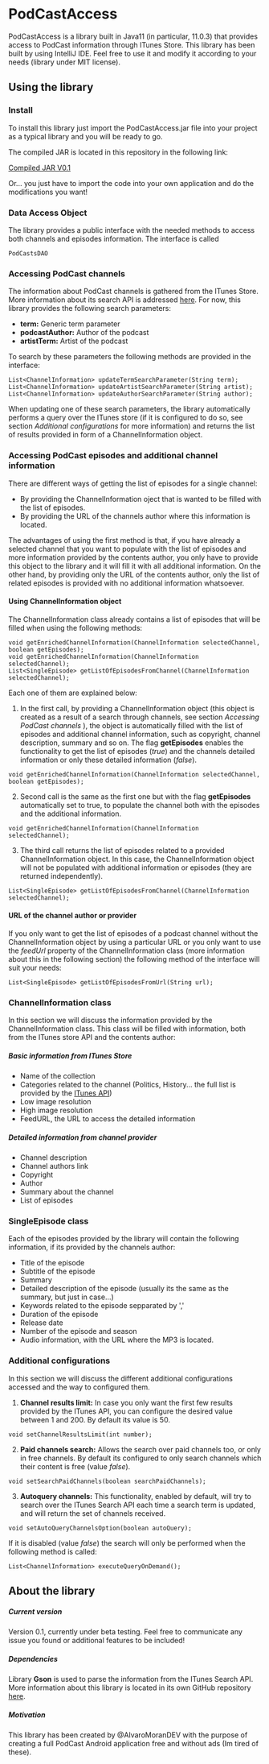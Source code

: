 # PodCastAccess
PodCastAccess is a library built in Java11 (in particular, 11.0.3)  that provides access to PodCast information through ITunes Store. This library has been built by using IntelliJ IDE. Feel free to use it and modify it according to your needs (library under MIT license).

## Using the library

### Install
To install this library just import the PodCastAccess.jar file into your project as a typical library and you will be ready to go.

The compiled JAR is located in this repository in the following link:

[Compiled JAR V0.1](https://github.com/AlvaroMoranDEV/PodCastAccess/tree/master/out/artifacts/PodCastAccess_jar)

Or... you just have to import the code into your own application and do the modifications you want!

### Data Access Object
The library provides a public interface with the needed methods to access both channels and episodes information. The interface is called
```
PodCastsDAO
```

### Accessing PodCast channels
The information about PodCast channels is gathered from the ITunes Store. More information about its search API is addressed [here](https://affiliate.itunes.apple.com/resources/documentation/itunes-store-web-service-search-api/). For now, this library provides the following search parameters:

- **term:** Generic term parameter
- **podcastAuthor:** Author of the podcast
- **artistTerm:** Artist of the podcast

To search by these parameters the following methods are provided in the interface:
```
List<ChannelInformation> updateTermSearchParameter(String term);
List<ChannelInformation> updateArtistSearchParameter(String artist);
List<ChannelInformation> updateAuthorSearchParameter(String author);
```
When updating one of these search parameters, the library automatically performs a query over the ITunes store (if it is configured to do so, see section *Additional configurations* for more information) and returns the list of results provided in form of a ChannelInformation object.

### Accessing PodCast episodes and additional channel information
There are different ways of getting the list of episodes for a single channel:
- By providing the ChannelInformation oject that is wanted to be filled with the list of episodes.
- By providing the URL of the channels author where this information is located.

The advantages of using the first method is that, if you have already a selected channel that you want to populate with the list of episodes and more information provided by the contents author, you only have to provide this object to the library and it will fill it with all additional information. On the other hand, by providing only the URL of the contents author, only the list of related episodes is provided with no additional information whatsoever.

#### Using ChannelInformation object
The ChannelInformation class already contains a list of episodes that will be filled when using the following methods:
```
void getEnrichedChannelInformation(ChannelInformation selectedChannel, boolean getEpisodes);
void getEnrichedChannelInformation(ChannelInformation selectedChannel);
List<SingleEpisode> getListOfEpisodesFromChannel(ChannelInformation selectedChannel);
```
Each one of them are explained below:

1.  In the first call, by providing a ChannelInformation object (this object is created as a result of a search through channels, see section *Accessing PodCast channels* ), the object is automatically filled with the list of episodes and additional channel information, such as copyright, channel description, summary and so on. The flag **getEpisodes** enables the functionality to get the list of episodes (*true*) and the channels detailed information or only these detailed information (*false*).
```
void getEnrichedChannelInformation(ChannelInformation selectedChannel, boolean getEpisodes);
```

2. Second call is the same as the first one but with the flag **getEpisodes** automatically set to true, to populate the channel both with the episodes and the additional information.
```
void getEnrichedChannelInformation(ChannelInformation selectedChannel);
```

3. The third call returns the list of episodes related to a provided ChannelInformation object. In this case, the ChannelInformation object will not be populated with additional information or episodes (they are returned independently).
```
List<SingleEpisode> getListOfEpisodesFromChannel(ChannelInformation selectedChannel);
```


#### URL of the channel author or provider
If you only want to get the list of episodes of a podcast channel without the ChannelInformation object by using a particular URL or you only want to use the *feedUrl* property of the ChannelInformation class (more information about this in the following section) the following method of the interface will suit your needs:

```
List<SingleEpisode> getListOfEpisodesFromUrl(String url);
```

### ChannelInformation class
In this section we will discuss the information provided by the ChannelInformation class. This class will be filled with information, both from the ITunes store API and the contents author:

##### Basic information from ITunes Store
- Name of the collection
- Categories related to the channel (Politics, History... the full list is provided by the [ITunes API](https://affiliate.itunes.apple.com/resources/documentation/itunes-store-web-service-search-api/))
- Low image resolution
- High image resolution
- FeedURL, the URL to access the detailed information

##### Detailed information from channel provider
- Channel description
- Channel authors link
- Copyright
- Author
- Summary about the channel
- List of episodes

### SingleEpisode class
Each of the episodes provided by the library will contain the following information, if its provided by the channels author:
- Title of the episode
- Subtitle of the episode
- Summary
- Detailed description of the episode (usually its the same as the summary, but just in case...)
- Keywords related to the episode sepparated by ','
- Duration of the episode
- Release date
- Number of the episode and season
- Audio information, with the URL where the MP3 is located.

### Additional configurations
In this section we will discuss the different additional configurations accessed and the way to configured them.

1. **Channel results limit:** In case you only want the first few results provided by the ITunes API, you can configure the desired value between 1 and 200. By default its value is 50.
```
void setChannelResultsLimit(int number);
```
2. **Paid channels search:** Allows the search over paid channels too, or only in free channels. By default its configured to only search channels which their content is free (value *false*).
```
void setSearchPaidChannels(boolean searchPaidChannels);
```
3. **Autoquery channels:** This functionality, enabled by default, will try to search over the ITunes Search API each time a search term is updated, and will return the set of channels received. 
```
void setAutoQueryChannelsOption(boolean autoQuery);
```
	
   If it is disabled (value *false*) the search will only be performed when the following method is called:
```
List<ChannelInformation> executeQueryOnDemand();
```

## About the library

##### Current version
Version 0.1, currently under beta testing. Feel free to communicate any issue you found or additional features to be included!
##### Dependencies
Library **Gson** is used to parse the information from the ITunes Search API.
More information about this library is located in its own GitHub repository [here](https://github.com/google/gson).
##### Motivation
This library has been created by @AlvaroMoranDEV with the purpose of creating a full PodCast Android application free and without ads (Im tired of these).
